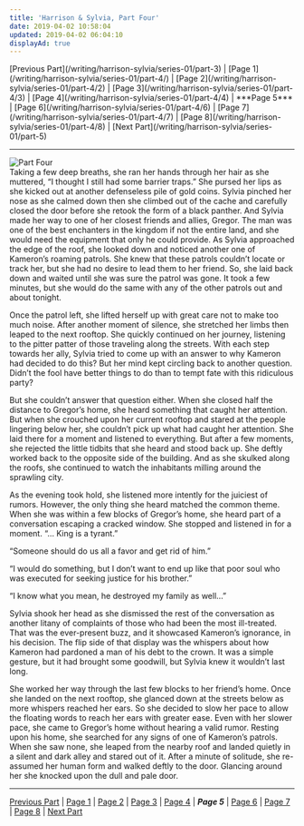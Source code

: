 ```yaml
---
title: 'Harrison & Sylvia, Part Four'
date: 2019-04-02 10:58:04
updated: 2019-04-02 06:04:10
displayAd: true
---
```

<p class="center">[Previous Part](/writing/harrison-sylvia/series-01/part-3) | [Page 1](/writing/harrison-sylvia/series-01/part-4/) | [Page 2](/writing/harrison-sylvia/series-01/part-4/2) | [Page 3](/writing/harrison-sylvia/series-01/part-4/3) | [Page 4](/writing/harrison-sylvia/series-01/part-4/4) | <span class="current-page">***Page 5***</span> | [Page 6](/writing/harrison-sylvia/series-01/part-4/6) | [Page 7](/writing/harrison-sylvia/series-01/part-4/7) | [Page 8](/writing/harrison-sylvia/series-01/part-4/8) | [Next Part](/writing/harrison-sylvia/series-01/part-5) </p><hr class="clear-both center-fade"/><div class="embedded-image-left"><img src="/writing/harrison-sylvia/series-01/part-4/hs104.jpg" alt="Part Four" style="max-height: 275px;"/></div>Taking a few deep breaths, she ran her hands through her hair as she muttered, “I thought I still had some barrier traps.” She pursed her lips as she kicked out at another defenseless pile of gold coins. Sylvia pinched her nose as she calmed down then she climbed out of the cache and carefully closed the door before she retook the form of a black panther. And Sylvia made her way to one of her closest friends and allies, Gregor. The man was one of the best enchanters in the kingdom if not the entire land, and she would need the equipment that only he could provide. As Sylvia approached the edge of the roof, she looked down and noticed another one of Kameron’s roaming patrols. She knew that these patrols couldn’t locate or track her, but she had no desire to lead them to her friend. So, she laid back down and waited until she was sure the patrol was gone. It took a few minutes, but she would do the same with any of the other patrols out and about tonight.

Once the patrol left, she lifted herself up with great care not to make too much noise. After another moment of silence, she stretched her limbs then leaped to the next rooftop. She quickly continued on her journey, listening to the pitter patter of those traveling along the streets. With each step towards her ally, Sylvia tried to come up with an answer to why Kameron had decided to do this? But her mind kept circling back to another question. Didn’t the fool have better things to do than to tempt fate with this ridiculous party?

But she couldn’t answer that question either. When she closed half the distance to Gregor’s home, she heard something that caught her attention. But when she crouched upon her current rooftop and stared at the people lingering below her, she couldn’t pick up what had caught her attention. She laid there for a moment and listened to everything. But after a few moments, she rejected the little tidbits that she heard and stood back up. She deftly worked back to the opposite side of the building. And as she skulked along the roofs, she continued to watch the inhabitants milling around the sprawling city.

As the evening took hold, she listened more intently for the juiciest of rumors. However, the only thing she heard matched the common theme. When she was within a few blocks of Gregor’s home, she heard part of a conversation escaping a cracked window. She stopped and listened in for a moment. “… King is a tyrant.”

“Someone should do us all a favor and get rid of him.”

“I would do something, but I don’t want to end up like that poor soul who was executed for seeking justice for his brother.”

“I know what you mean, he destroyed my family as well…”

Sylvia shook her head as she dismissed the rest of the conversation as another litany of complaints of those who had been the most ill-treated. That was the ever-present buzz, and it showcased Kameron’s ignorance, in his decision. The flip side of that display was the whispers about how Kameron had pardoned a man of his debt to the crown. It was a simple gesture, but it had brought some goodwill, but Sylvia knew it wouldn’t last long.

She worked her way through the last few blocks to her friend’s home. Once she landed on the next rooftop, she glanced down at the streets below as more whispers reached her ears. So she decided to slow her pace to allow the floating words to reach her ears with greater ease. Even with her slower pace, she came to Gregor’s home without hearing a valid rumor. Resting upon his home, she searched for any signs of one of Kameron’s patrols. When she saw none, she leaped from the nearby roof and landed quietly in a silent and dark alley and stared out of it. After a minute of solitude, she re-assumed her human form and walked deftly to the door. Glancing around her she knocked upon the dull and pale door.<hr class="clear-both center-fade"/><p class="center">[Previous Part](/writing/harrison-sylvia/series-01/part-3) | [Page 1](/writing/harrison-sylvia/series-01/part-4/) | [Page 2](/writing/harrison-sylvia/series-01/part-4/2) | [Page 3](/writing/harrison-sylvia/series-01/part-4/3) | [Page 4](/writing/harrison-sylvia/series-01/part-4/4) | <span class="current-page">***Page 5***</span> | [Page 6](/writing/harrison-sylvia/series-01/part-4/6) | [Page 7](/writing/harrison-sylvia/series-01/part-4/7) | [Page 8](/writing/harrison-sylvia/series-01/part-4/8) | [Next Part](/writing/harrison-sylvia/series-01/part-5) </p>